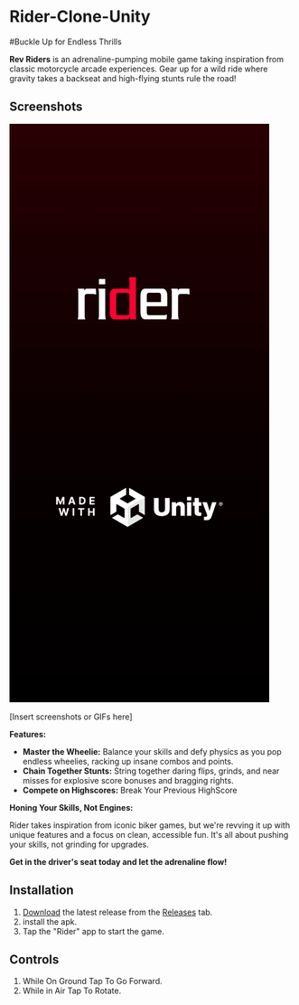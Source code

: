 # Rider-Clone-Unity 
#Buckle Up for Endless Thrills

**Rev Riders** is an adrenaline-pumping mobile game taking inspiration from classic motorcycle arcade experiences. Gear up for a wild ride where gravity takes a backseat and high-flying stunts rule the road!

## Screenshots
![image](https://github.com/OmKumar07/Rider-Clone-Unity/blob/main/Screenshots/1.jpg?raw=true)

[Insert screenshots or GIFs here]


**Features:**

* **Master the Wheelie:** Balance your skills and defy physics as you pop endless wheelies, racking up insane combos and points.
* **Chain Together Stunts:** String together daring flips, grinds, and near misses for explosive score bonuses and bragging rights.
* **Compete on Highscores:** Break Your Previous HighScore

**Honing Your Skills, Not Engines:**

Rider takes inspiration from iconic biker games, but we're revving it up with unique features and a focus on clean, accessible fun. It's all about pushing your skills, not grinding for upgrades.

**Get in the driver's seat today and let the adrenaline flow!**

## Installation

1. [Download](https://github.com/OmKumar07/Rider-Clone-Unity/releases/tag/FinalRelease) the latest release from the [Releases](https://github.com/OmKumar07/Rider-Clone-Unity/releases/tag/FinalRelease) tab.
2. install the apk.
3. Tap the "Rider" app to start the game.

## Controls

1. While On Ground Tap To Go Forward.
2. While in Air Tap To Rotate.
